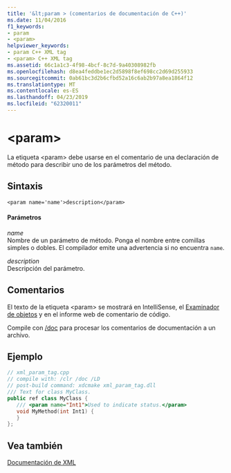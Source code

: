 ```yaml
---
title: '&lt;param > (comentarios de documentación de C++)'
ms.date: 11/04/2016
f1_keywords:
- param
- <param>
helpviewer_keywords:
- param C++ XML tag
- <param> C++ XML tag
ms.assetid: 66c1a1c3-4f98-4bcf-8c7d-9a40308982fb
ms.openlocfilehash: d8ea4feddbe1ec2d5898f8ef698cc2d69d255933
ms.sourcegitcommit: 0ab61bc3d2b6cfbd52a16c6ab2b97a8ea1864f12
ms.translationtype: MT
ms.contentlocale: es-ES
ms.lasthandoff: 04/23/2019
ms.locfileid: "62320011"
---
```

# <a name="ltparamgt"></a>&lt;param&gt;

La etiqueta \<param> debe usarse en el comentario de una declaración de método para describir uno de los parámetros del método.

## <a name="syntax"></a>Sintaxis

```
<param name='name'>description</param>
```

#### <a name="parameters"></a>Parámetros

*name*<br/>
Nombre de un parámetro de método.  Ponga el nombre entre comillas simples o dobles.  El compilador emite una advertencia si no encuentra `name`.

*description*<br/>
Descripción del parámetro.

## <a name="remarks"></a>Comentarios

El texto de la etiqueta \<param> se mostrará en IntelliSense, el [Examinador de objetos](/visualstudio/ide/viewing-the-structure-of-code) y en el informe web de comentario de código.

Compile con [/doc](doc-process-documentation-comments-c-cpp.md) para procesar los comentarios de documentación a un archivo.

## <a name="example"></a>Ejemplo

```cpp
// xml_param_tag.cpp
// compile with: /clr /doc /LD
// post-build command: xdcmake xml_param_tag.dll
/// Text for class MyClass.
public ref class MyClass {
   /// <param name="Int1">Used to indicate status.</param>
   void MyMethod(int Int1) {
   }
};
```

## <a name="see-also"></a>Vea también

[Documentación de XML](xml-documentation-visual-cpp.md)
